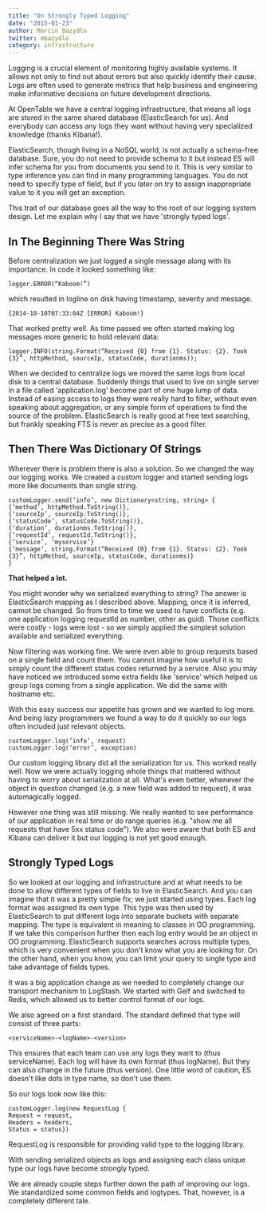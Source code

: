 ```yaml
---
title: "On Strongly Typed Logging"
date: "2015-01-23"
author: Marcin Bazydlo
twitter: mbazydlo
category: infrastructure
---
```


Logging is a crucial element of monitoring highly available systems. It allows not only to find out about errors but also quickly identify their cause. Logs are often used to generate metrics that help business and engineering make informative decisions on future development directions.

At OpenTable we have a central logging infrastructure, that means all logs are stored in the same shared database (ElasticSearch for us). And everybody can access any logs they want without having very specialized knowledge (thanks Kibana!).

ElasticSearch, though living in a NoSQL world, is not actually a schema-free database. Sure, you do not need to provide schema to it but instead ES will infer schema for you from documents you send to it. This is very similar to type inference you can find in many programming languages. You do not need to specify type of field, but if you later on try to assign inappropriate value to it you will get an exception.

This trait of our database goes all the way to the root of our logging system design. Let me explain why I say that we have 'strongly typed logs'.

## In The Beginning There Was String

Before centralization we just logged a single message along with its importance. In code it looked something like:

```
logger.ERROR(“Kaboom!”)
```

which resulted in logline on disk having timestamp, severity and message.

```
{2014-10-10T07:33:04Z [ERROR] Kaboom!}
```

That worked pretty well. As time passed we often started making log messages more generic to hold relevant data:

```
logger.INFO(string.Format(“Received {0} from {1}. Status: {2}. Took {3}”, httpMethod, sourceIp, statusCode, durationms));
```

When we decided to centralize logs we moved the same logs from local disk to a central database. Suddenly things that used to live on single server in a file called 'application.log' become part of one huge lump of data. Instead of easing access to logs they were really hard to filter, without even speaking about aggregation, or any simple form of operations to find the source of the problem. ElasticSearch is really good at free text searching, but frankly speaking FTS is never as precise as a good filter.

## Then There Was Dictionary Of Strings

Wherever there is problem there is also a solution. So we changed the way our logging works. We created a custom logger and started sending logs more like documents than single string.

```
customLogger.send(‘info’, new Dictionary<string, string> {
{‘method’, httpMethod.ToString()},
{‘sourceIp’, sourceIp.ToString()},
{‘statusCode’, statusCode.ToString()},
{‘duration’, durationms.ToString()},
{‘requestId’, requestId.ToString()},
{‘service’, ‘myservice’}
{‘message’, string.Format(“Received {0} from {1}. Status: {2}. Took {3}”, httpMethod, sourceIp, statusCode, durationms)}
}
```

**That helped a lot.**

You might wonder why we serialized everything to string? The answer is ElasticSearch mapping as I described above. Mapping, once it is inferred, cannot be changed. So from time to time we used to have conflicts (e.g. one application logging requestId as number, other as guid). Those conflicts were costly - logs were lost - so we simply applied the simplest solution available and serialized everything.

Now filtering was working fine. We were even able to group requests based on a single field and count them. You cannot imagine how useful it is to simply count the different status codes returned by a service. Also you may have noticed we introduced some extra fields like 'service' which helped us group logs coming from a single application. We did the same with hostname etc.

With this easy success our appetite has grown and we wanted to log more. And being lazy programmers we found a way to do it quickly so our logs often included just relevant objects.

```
customLogger.log(‘info’, request)
customLogger.log(‘error’, exception)
```

Our custom logging library did all the serialization for us. This worked really well. Now we were actually logging whole things that mattered without having to worry about serialization at all. What's even better, whenever the object in question changed (e.g. a new field was added to request), it was automagically logged.

However one thing was still missing. We really wanted to see performance of our application in real time or do range queries (e.g. "show me all requests that have 5xx status code"). We also were aware that both ES and Kibana can deliver it but our logging is not yet good enough.

## Strongly Typed Logs

So we looked at our logging and infrastructure and at what needs to be done to allow different types of fields to live in ElasticSearch. And you can imagine that it was a pretty simple fix; we just started using types. Each log format was assigned its own type. This type was then used by ElasticSearch to put different logs into separate buckets with separate mapping. The type is equivalent in meaning to classes in OO programming. If we take this comparison further then each log entry would be an object in OO programming. ElasticSearch supports searches across multiple types, which is very convenient when you don't know what you are looking for. On the other hand, when you know, you can limit your query to single type and take advantage of fields types.

It was a big application change as we needed to completely change our transport mechanism to LogStash. We started with Gelf and switched to Redis, which allowed us to better control format of our logs.

We also agreed on a first standard. The standard defined that type will consist of three parts:

```
<serviceName>-<logName>-<version>
```

This ensures that each team can use any logs they want to (thus serviceName). Each log will have its own format (thus logName). But they can also change in the future (thus version). One little word of caution, ES doesn't like dots in type name, so don't use them.

So our logs look now like this:

```
customLogger.log(new RequestLog {
Request = request,
Headers = headers,
Status = status})
```

RequestLog is responsible for providing valid type to the logging library.

With sending serialized objects as logs and assigning each class unique type our logs have become strongly typed.

We are already couple steps further down the path of improving our logs. We standardized some common fields and logtypes. That, however, is a completely different tale. ​
